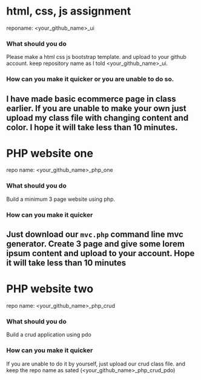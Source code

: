 # html, css, js assignment
reponame: <your_github_name>_ui      
### What should you do
Please make a html css js bootstrap template. and upload to your github account. keep repository name as I told <your_github_name>_ui.
### How can you make it quicker or you are unable to do so.
I have made basic ecommerce page in class earlier. If you are unable to make your own just upload my class file with changing content and color. I hope it will take less than 10 minutes.
-----
# PHP website one
repo name: <your_github_name>_php_one      
### What should you do
Build a minimum 3 page website using php.     
### How can you make it quicker
Just download our `mvc.php` command line mvc generator. Create 3 page and give some lorem ipsum content and upload to your account. Hope it will take less than 10 minutes
------

# PHP website two
repo name: <your_github_name>_php_crud      
### What should you do
Build a crud application using pdo
### How can you make it quicker
If you are unable to do it by yourself, just upload our crud class file. and keep the repo name as sated (<your_github_name>_php_crud_pdo)

